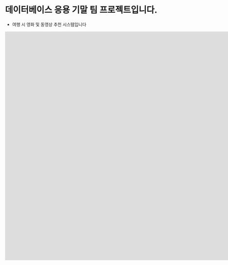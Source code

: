 데이터베이스 응용 기말 팀 프로젝트입니다.
=============
* 여행 시 영화 및 동영상 추천 시스템입니다

<iframe width="1903" height="751" src="https://www.youtube.com/embed/9E05glDofwg" frameborder="0" allow="accelerometer; autoplay; encrypted-media; gyroscope; picture-in-picture" allowfullscreen></iframe>
